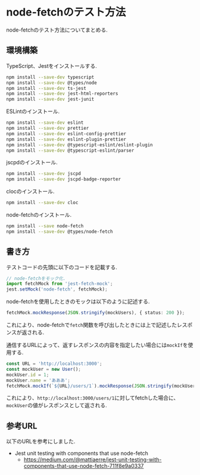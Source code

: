 # node-fetchのテスト方法

node-fetchのテスト方法についてまとめる.

## 環境構築

TypeScript、Jestをインストールする.

```sh
npm install --save-dev typescript
npm install --save-dev @types/node
npm install --save-dev ts-jest
npm install --save-dev jest-html-reporters
npm install --save-dev jest-junit
```

ESLintのインストール.

```sh
npm install --save-dev eslint
npm install --save-dev prettier
npm install --save-dev eslint-config-prettier
npm install --save-dev eslint-plugin-prettier
npm install --save-dev @typescript-eslint/eslint-plugin
npm install --save-dev @typescript-eslint/parser
```

jscpdのインストール.

```sh
npm install --save-dev jscpd
npm install --save-dev jscpd-badge-reporter
```

clocのインストール.

```sh
npm install --save-dev cloc
```

node-fetchのインストール.

```sh
npm install --save node-fetch
npm install --save-dev @types/node-fetch
```

## 書き方

テストコードの先頭に以下のコードを記載する.

```typescript
// node-fetchをモック化.
import fetchMock from 'jest-fetch-mock';
jest.setMock('node-fetch', fetchMock);
```

node-fetchを使用したときのモックは以下のように記述する.

```typescript
fetchMock.mockResponse(JSON.stringify(mockUsers), { status: 200 });
```

これにより、node-fetchで```fetch```関数を呼び出したときには上で記述したレスポンスが返される.

通信するURLによって、返すレスポンスの内容を指定したい場合には```mockIf```を使用する.

```typescript
const URL = 'http://localhost:3000';
const mockUser = new User();
mockUser.id = 1;
mockUser.name = 'あああ';
fetchMock.mockIf(`${URL}/users/1`).mockResponse(JSON.stringify(mockUser), { status: 200 });
```

これにより、```http://localhost:3000/users/1```に対してfetchした場合に、```mockUser```の値がレスポンスとして返される.

## 参考URL

以下のURLを参考にしました.

- Jest unit testing with components that use node-fetch
  - <https://medium.com/@mattiaerre/jest-unit-testing-with-components-that-use-node-fetch-711f8e9a0337>